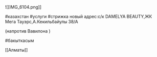 ![[IMG_6104.png]]


#казахстан #услуги 
#стрижка
новый адрес:с/к DAMELYA BEAUTY,ЖК Мега Тауэрс,А.Кекильбайулы 38/А

(напротив Вавилона )

#бакыткасым


[[Алматы]]
